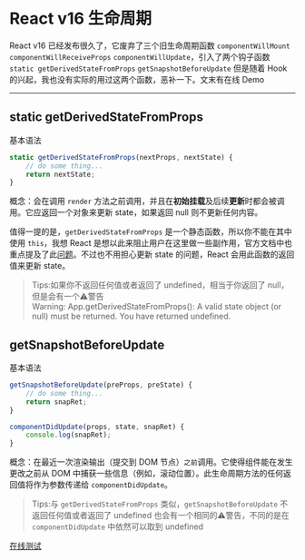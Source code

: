 # React v16 生命周期
React v16 已经发布很久了，它废弃了三个旧生命周期函数 `componentWillMount` `componentWillReceiveProps` `componentWillUpdate`，引入了两个钩子函数 `static getDerivedStateFromProps` `getSnapshotBeforeUpdate` 但是随着 Hook 的兴起，我也没有实际的用过这两个函数，恶补一下。文末有在线 Demo

---

## static getDerivedStateFromProps
基本语法
```js
static getDerivedStateFromProps(nextProps, nextState) {
    // do some thing...
    return nextState;
}
```
概念：会在调用 `render` 方法之前调用，并且在**初始挂载**及后续**更新**时都会被调用。它应返回一个对象来更新 state，如果返回 null 则不更新任何内容。


值得一提的是，`getDerivedStateFromProps` 是一个静态函数，所以你不能在其中使用 `this`，我想 React 是想以此来阻止用户在这里做一些副作用，官方文档中也重点提及了此[问题](https://zh-hans.reactjs.org/docs/react-component.html#static-getderivedstatefromprops)。不过也不用担心更新 state 的问题，React 会用此函数的返回值来更新 state。
>Tips:如果你不返回任何值或者返回了 undefined，相当于你返回了 null，但是会有一个⚠️警告  
>Warning: App.getDerivedStateFromProps(): A valid state object (or null) must be returned. You have returned undefined.

## getSnapshotBeforeUpdate
基本语法
```js
getSnapshotBeforeUpdate(preProps, preState) {
    // do some thing...
    return snapRet;
}

componentDidUpdate(props, state, snapRet) {
    console.log(snapRet);
}
```
概念：在最近一次渲染输出（提交到 DOM 节点）`之前`调用。它使得组件能在发生更改之前从 DOM 中捕获一些信息（例如，滚动位置）。此生命周期方法的任何返回值将作为参数传递给 `componentDidUpdate`。

>Tips:与 `getDerivedStateFromProps` 类似，`getSnapshotBeforeUpdate` 不返回任何值或者返回了 undefined 也会有一个相同的⚠️警告，不同的是在 `componentDidUpdate` 中依然可以取到 undefined

[在线测试](https://codesandbox.io/s/react-v16-addlifecycle-xilqz)